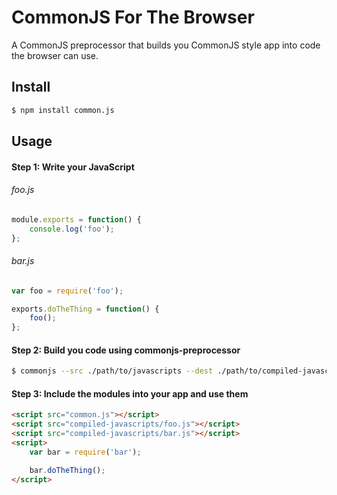 # CommonJS For The Browser

A CommonJS preprocessor that builds you CommonJS style app into code the browser can use.

## Install

```bash
$ npm install common.js
```

## Usage

#### Step 1: Write your JavaScript

###### foo.js

```javascript
module.exports = function() {
	console.log('foo');
};
```

###### bar.js

```javascript
var foo = require('foo');

exports.doTheThing = function() {
	foo();
};
```

#### Step 2: Build you code using commonjs-preprocessor

```bash
$ commonjs --src ./path/to/javascripts --dest ./path/to/compiled-javascripts
```

#### Step 3: Include the modules into your app and use them

```html
<script src="common.js"></script>
<script src="compiled-javascripts/foo.js"></script>
<script src="compiled-javascripts/bar.js"></script>
<script>
	var bar = require('bar');

	bar.doTheThing();
</script>
```

